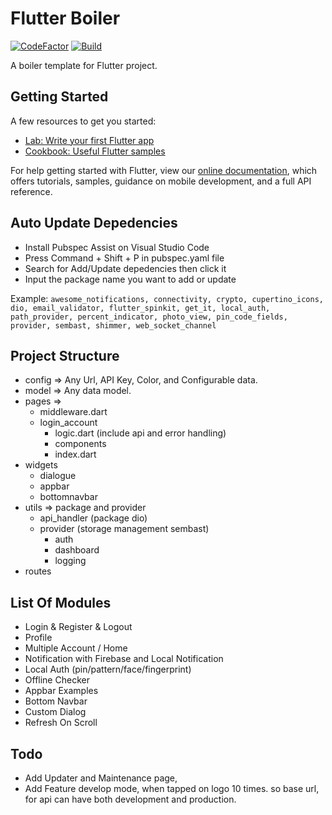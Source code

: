 # Flutter Boiler

[![CodeFactor](https://www.codefactor.io/repository/github/c3budiman/flutterboiler/badge)](https://www.codefactor.io/repository/github/c3budiman/flutterboiler)
[![Build](https://github.com/c3budiman/FlutterBoiler/actions/workflows/testing.yml/badge.svg)](https://github.com/c3budiman/FlutterBoiler/actions/workflows/testing.yml)

A boiler template for Flutter project.

## Getting Started

A few resources to get you started:

- [Lab: Write your first Flutter app](https://flutter.dev/docs/get-started/codelab)
- [Cookbook: Useful Flutter samples](https://flutter.dev/docs/cookbook)

For help getting started with Flutter, view our
[online documentation](https://flutter.dev/docs), which offers tutorials,
samples, guidance on mobile development, and a full API reference.

## Auto Update Depedencies
- Install Pubspec Assist on Visual Studio Code
- Press Command + Shift + P in pubspec.yaml file
- Search for Add/Update depedencies then click it
- Input the package name you want to add or update

Example: ```awesome_notifications, connectivity, crypto, cupertino_icons, dio, email_validator, flutter_spinkit, get_it, local_auth, path_provider, percent_indicator, photo_view, pin_code_fields, provider, sembast, shimmer, web_socket_channel```

## Project Structure

- config => Any Url, API Key, Color, and Configurable data.
- model => Any data model.
- pages =>
  - middleware.dart
  - login_account
    - logic.dart (include api and error handling)
    - components
    - index.dart
- widgets
  - dialogue
  - appbar
  - bottomnavbar
- utils => package and provider
  - api_handler (package dio)
  - provider (storage management sembast)
    - auth
    - dashboard
    - logging
- routes

## List Of Modules

- Login & Register & Logout
- Profile
- Multiple Account / Home
- Notification with Firebase and Local Notification
- Local Auth (pin/pattern/face/fingerprint)
- Offline Checker
- Appbar Examples
- Bottom Navbar
- Custom Dialog
- Refresh On Scroll


## Todo
- Add Updater and Maintenance page,
- Add Feature develop mode, when tapped on logo 10 times. so base url, for api can have both development and production.